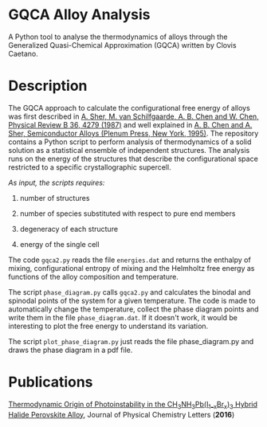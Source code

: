 # GQCA Alloy Analysis
A Python tool to analyse the thermodynamics of alloys through the Generalized Quasi-Chemical Approximation (GQCA) written by Clovis Caetano.

# Description
The GQCA approach to calculate the configurational free energy of alloys was first described in [A. Sher, M. van Schilfgaarde, A. B. Chen and W. Chen, Physical Review B 36, 4279 (1987)](http://journals.aps.org/prb/abstract/10.1103/PhysRevB.36.4279) and well explained in [A. B. Chen and A. Sher, Semiconductor Alloys (Plenum Press, New York, 1995)](http://www.springer.com/us/book/9780306450525). The repository contains a Python script to perform analysis of thermodynamics of a solid solution as a statistical ensemble of independent structures. The analysis runs on the energy of the structures that describe the configurational space restricted to a specific crystallographic supercell.

*As input, the scripts requires:*

1) number of structures

2) number of species substituted with respect to pure end members

3) degeneracy of each structure

4) energy of the single cell

The code `gqca2.py` reads the file `energies.dat` and returns the enthalpy of mixing, configurational entropy of mixing and the Helmholtz free energy as functions of the alloy composition and temperature.

The script `phase_diagram.py` calls `gqca2.py` and calculates the binodal and spinodal points of the system for a given temperature. The code is made to automatically change the temperature, collect the phase diagram points and write them in the file `phase_diagram.dat`. If it doesn't work, it would be interesting to plot the free energy to understand its variation.

The script `plot_phase_diagram.py` just reads the file phase_diagram.py and draws the phase diagram in a pdf file. 

# Publications

[Thermodynamic Origin of Photoinstability in the CH<sub>3</sub>NH<sub>3</sub>Pb(I<sub>1–x</sub>Br<sub>x</sub>)<sub>3</sub> Hybrid Halide Perovskite Alloy](http://pubsdc3.acs.org/doi/abs/10.1021/acs.jpclett.6b00226), Journal of Physical Chemistry Letters (**2016**)
